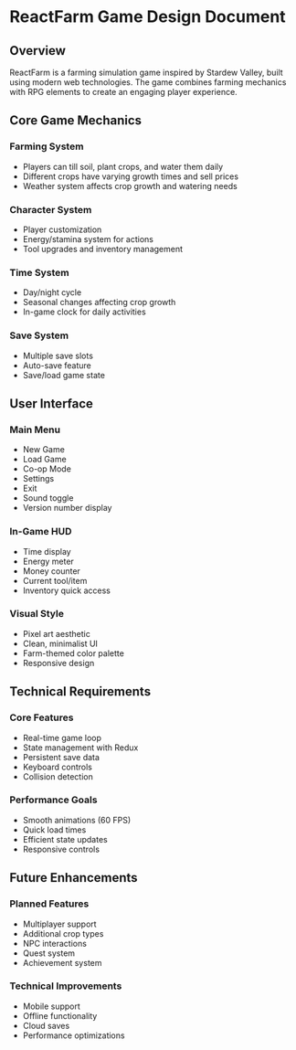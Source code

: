 # ReactFarm Game Design Document

## Overview

ReactFarm is a farming simulation game inspired by Stardew Valley, built using modern web technologies. The game combines farming mechanics with RPG elements to create an engaging player experience.

## Core Game Mechanics

### Farming System
- Players can till soil, plant crops, and water them daily
- Different crops have varying growth times and sell prices
- Weather system affects crop growth and watering needs

### Character System
- Player customization
- Energy/stamina system for actions
- Tool upgrades and inventory management

### Time System
- Day/night cycle
- Seasonal changes affecting crop growth
- In-game clock for daily activities

### Save System
- Multiple save slots
- Auto-save feature
- Save/load game state

## User Interface

### Main Menu
- New Game
- Load Game
- Co-op Mode
- Settings
- Exit
- Sound toggle
- Version number display

### In-Game HUD
- Time display
- Energy meter
- Money counter
- Current tool/item
- Inventory quick access

### Visual Style
- Pixel art aesthetic
- Clean, minimalist UI
- Farm-themed color palette
- Responsive design

## Technical Requirements

### Core Features
- Real-time game loop
- State management with Redux
- Persistent save data
- Keyboard controls
- Collision detection

### Performance Goals
- Smooth animations (60 FPS)
- Quick load times
- Efficient state updates
- Responsive controls

## Future Enhancements

### Planned Features
- Multiplayer support
- Additional crop types
- NPC interactions
- Quest system
- Achievement system

### Technical Improvements
- Mobile support
- Offline functionality
- Cloud saves
- Performance optimizations 